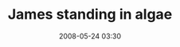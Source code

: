---
title: "James standing in algae"
picture: "/assets/camera-roll/2008/2008-05-24-james-standing-in-algae/recon-2-032.jpg"
date: 2008-05-24 03:30
layout: picture
location:
  - Lake Phalen
thumbnail: "/assets/camera-roll/2008/2008-05-24-james-standing-in-algae/recon-2-032-thumbnail.jpg"
tags:
  - photograph
  - James
  - algae
  - Lake Phalen
  - outfall
---